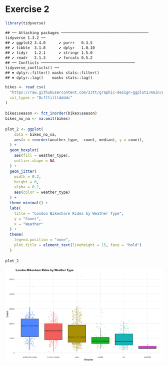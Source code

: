 Exercise 2
================

``` r
library(tidyverse)
```

    ## ── Attaching packages ─────────────────────────────────────── tidyverse 1.3.2 ──
    ## ✔ ggplot2 3.4.0      ✔ purrr   0.3.5 
    ## ✔ tibble  3.1.8      ✔ dplyr   1.0.10
    ## ✔ tidyr   1.2.1      ✔ stringr 1.5.0 
    ## ✔ readr   2.1.3      ✔ forcats 0.5.2 
    ## ── Conflicts ────────────────────────────────────────── tidyverse_conflicts() ──
    ## ✖ dplyr::filter() masks stats::filter()
    ## ✖ dplyr::lag()    masks stats::lag()

``` r
bikes <- read_csv(
  "https://raw.githubusercontent.com/z3tt/graphic-design-ggplot2/main/data/london-bikes-custom.csv", 
  col_types = "Dcfffilllddddc"
)

bikes$season <- fct_inorder(bikes$season)
bikes_no_na <- na.omit(bikes)

plot_2 <- ggplot(
    data = bikes_no_na,
    aes(x = reorder(weather_type, -count, median), y = count),
  ) +
  geom_boxplot(
    aes(fill = weather_type),
    outlier.shape = NA
  ) +
  geom_jitter(
    width = 0.2,
    height = 0,
    alpha = 0.2,
    aes(color = weather_type)
  ) +
  theme_minimal() +
  labs(
    title = "London Bikeshare Rides by Weather Type",
    y = "Count",
    x = "Weather"
  ) +
  theme(
    legend.position = "none",
    plot.title = element_text(lineheight = 15, face = "bold")
  )

plot_2
```

![](Exercise-2_files/figure-gfm/Exercise%202-1.png)<!-- -->
